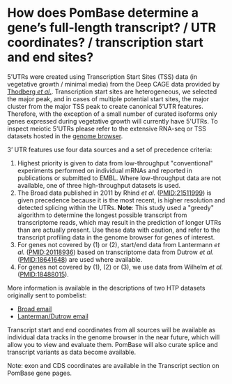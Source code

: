 # How does PomBase determine a gene’s full-length transcript? / UTR coordinates? / transcription start and end sites?
<!-- pombase_categories: Genome statistics and lists,Finding data -->

5’UTRs were created using Transcription Start Sites (TSS) data (in
vegetative growth / minimal media) from the Deep CAGE data provided by
[Thodberg *et al*.](/reference/PMID:30566651).  Transcription start
sites are heterogeneous, we selected the major peak, and in cases of
multiple potential start sites, the major cluster from the major TSS
peak to create canonical 5’UTR features.  Therefore, with the
exception of a small number of curated isoforms only genes expressed
during vegetative growth will currently have 5'UTRs.  To inspect
meiotic 5'UTRs please refer to the extensive RNA-seq or TSS datasets
hosted in the [genome browser](https://www.pombase.org/jbrowse/).

3’ UTR features use four data sources and a set of precedence criteria:

1.  Highest priority is given to data from low-throughput "conventional"
    experiments performed on individual mRNAs and reported in
    publications or submitted to EMBL. Where low-throughput data are not
    available, one of three high-throughput datasets is used.
2.  The Broad data published in 2011 by Rhind *et al.* 
    ([PMID:21511999](http://www.ncbi.nlm.nih.gov/pubmed?term=21511999))
    is given precedence because it is the most recent, is higher
    resolution and detected splicing within the UTRs.  **Note**: This
    study used a "greedy" algorithm to determine the longest possible
    transcript from transcriptome reads, which may result in the
    prediction of longer UTRs than are actually present.  Use these data
    with caution, and refer to the transcript profiling data in the
    genome browser for genes of interest.
3.  For genes not covered by (1) or (2), start/end data from Lantermann
    *et al.* ([PMID:20118936](http://www.ncbi.nlm.nih.gov/pubmed?term=20118936))
    based on transcriptome data from Dutrow *et al.* ([PMID:18641648](http://www.ncbi.nlm.nih.gov/pubmed?term=18641648))
    are used where available.
4.  For genes not covered by (1), (2) or (3), we use data from Wilhelm
    *et al.* ([PMID:18488015](http://www.ncbi.nlm.nih.gov/pubmed/18488015)).

More information is available in the descriptions of two HTP
datasets originally sent to pombelist:
 - [Broad email](documentation/Broad_dataset_email)
 - [Lanterman/Dutrow email](documentation/Lanterman_Dutrow_dataset_email)


Transcript start and end coordinates from all sources will be available
as individual data tracks in the genome browser in the near
future, which will allow you to view and evaluate them. PomBase will
also curate splice and transcript variants as data become available.

Note: exon and CDS coordinates are available in the Transcript section
on PomBase gene pages.
